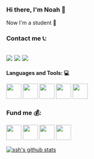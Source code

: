 ### Hi there, I'm Noah 👋

Now I'm a student 👦

### Contact me 📞:

## [![](https://cdn.jsdelivr.net/gh/noahcn/cdn/tg.ico)](https://t.me/noah_cn) <!--- [![](https://cdn.jsdelivr.net/gh/noahcn/cdn/ins.ico)](https://www.instagram.com/noah_cit/) --> [![](https://cdn.jsdelivr.net/gh/noahcn/cdn/e-mail.png)](mailto:noah_cn@outlook.com)  <!--- [![](https://cdn.jsdelivr.net/gh/noahcn/cdn/twitter.ico)](https://twitter.com/China_JL_666)  [![](https://cdn.jsdelivr.net/gh/noahcn/cdn/fb.ico)](https://www.facebook.com/profile.php?id=100036451336422) --> [![](https://cdn.jsdelivr.net/gh/noahcn/cdn/wb.ico)](https://weibo.com/u/5014247582) <!--- [![](https://cdn.jsdelivr.net/gh/noahcn/cdn/zh.ico)](https://www.zhihu.com/people/cao-da-ren-32-21) -->

**Languages and Tools: 💻**  

<code><img height="40" src="https://cdn.jsdelivr.net/gh/noahcn/cdn@master/java.png"></code>
<code><img height="40" src="https://cdn.jsdelivr.net/gh/noahcn/cdn@master/Idea.png"></code>
<code><img height="40" src="https://cdn.jsdelivr.net/gh/noahcn/cdn@master/eclipse.png"></code>
<code><img height="40" src="https://cdn.jsdelivr.net/gh/noahcn/cdn@master/csharp.png"></code>
<code><img height="40" src="https://cdn.jsdelivr.net/gh/noahcn/cdn@master/Visual%20Studio.png"></code>

### Fund me 💰:

[<img src="https://cdn.jsdelivr.net/gh/noahcn/cdn@master/QQ.png" width="40" height="40">](https://cdn.jsdelivr.net/gh/noahcn/cdn@master/qq.jpg)
[<img src="https://cdn.jsdelivr.net/gh/noahcn/cdn@master/微信.png" width="40" height="40">](https://cdn.jsdelivr.net/gh/noahcn/cdn@master/wx.jpg)
[<img src="https://cdn.jsdelivr.net/gh/noahcn/cdn@master/支付宝.png" width="40" height="40">](https://cdn.jsdelivr.net/gh/noahcn/cdn@master/zfb.jpg)
[<img src="https://cdn.jsdelivr.net/gh/noahcn/cdn@master/paypal.png" width="40" height="40">](https://paypal.me/cjlcn)

[![ssh's github stats](https://github-readme-stats.vercel.app/api?username=noahcn)](https://github.com/noahcn)

